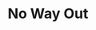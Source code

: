 ---
title: "No Way Out"
year: 1950
rating: 3.5
stars: "★★★½"
rewatched: false
permalink: "no-way-out"
watched_on: 2024-06-29
---